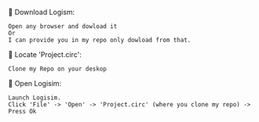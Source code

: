 🔗 Download Logism:

    Open any browser and dowload it 
    Or 
    I can provide you in my repo only dowload from that.

📂 Locate 'Project.circ':

    Clone my Repo on your deskop

🚀 Open Logisim:

    Launch Logisim.
    Click 'File' -> 'Open' -> 'Project.circ' (where you clone my repo) -> Press Ok
    
